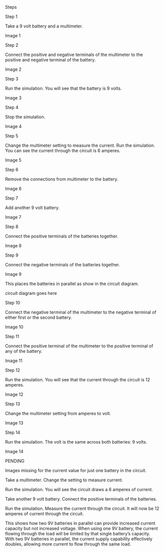 
Steps

Step 1

Take a 9 volt battery and a multimeter.

Image 1

Step 2

Connect the positive and negative terminals of the multimeter to the positive and negative terminal of the battery.

Image 2

Step 3

Run the simulation. You will see that the battery is 9 volts.

Image 3

Step 4

Stop the simulation.

Image 4

Step 5

Change the multimeter setting to measure the current. Run the simulation. You can see the current through the circuit is 6 amperes.

Image 5

Step 6

Remove the connections from multimeter to the battery.

Image 6

Step 7

Add another 9 volt battery.

Image 7

Step 8

Connect the positive terminals of the batteries together.

Image 8

Step 9

Connect the negative terminals of the batteries together.

Image 9

This places the batteries in parallel as show in the circuit diagram.

circuit diagram goes here

Step 10

Connect the negative terminal of the multimeter to the negative terminal of either first or the second battery.

Image 10

Step 11

Connect the positive terminal of the multimeter to the positive terminal of any of the battery.

Image 11

Step 12

Run the simulation. You will see that the current through the circuit is 12 amperes.

Image 12

Step 13

Change the multimeter setting from amperes to volt.

Image 13

Step 14

Run the simulation. The volt is the same across both batteries: 9 volts.

Image 14

PENDING

Images missing for the current value for just one battery in the circuit.

Take a multimeter. Change the setting to measure current.

Run the simulation. You will see the circuit draws a 6 amperes of current.

Take another 9 volt battery. Connect the positive terminals of the batteries.

Run the simulation. Measure the current through the circuit. It will now be 12 amperes of current through the circuit.

This shows how two 9V batteries in parallel can provide increased current capacity but not increased voltage.
When using one 9V battery, the current flowing through the load will be limited by that single battery’s capacity.
With two 9V batteries in parallel, the current supply capability effectively doubles, allowing more current to flow through the same load.
